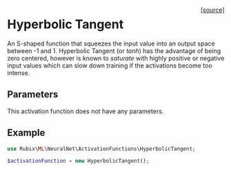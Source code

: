 <span style="float:right;"><a href="https://github.com/RubixML/RubixML/blob/master/src/NeuralNet/ActivationFunctions/HyperbolicTangent.php">[source]</a></span>

# Hyperbolic Tangent
An S-shaped function that squeezes the input value into an output space between -1 and 1. Hyperbolic Tangent (or *tanh*) has the advantage of being zero centered, however is known to *saturate* with highly positive or negative input values which can slow down training if the activations become too intense.

## Parameters
This activation function does not have any parameters.

## Example
```php
use Rubix\ML\NeuralNet\ActivationFunctions\HyperbolicTangent;

$activationFunction = new HyperbolicTangent();
```